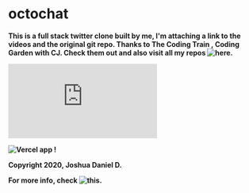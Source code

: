 # octochat
**This is a full stack twitter clone built by me, I'm attaching a link to the videos and the original git repo. Thanks to The Coding Train , Coding Garden with CJ. Check them out and also visit all my repos ![here](https://github.com/RaymonStephanie/).**

**![Git Deployment !](https://raymonstephanie.github.io/octochat/client/index.html)**

**![Vercel app !](https://octochatjoshuadaniel.vercel.app)**

**Copyright 2020, Joshua Daniel D.**

**For more info, check ![this.](https://github.com/RaymonStephanie/octochat/blob/main/LICENSE)**
